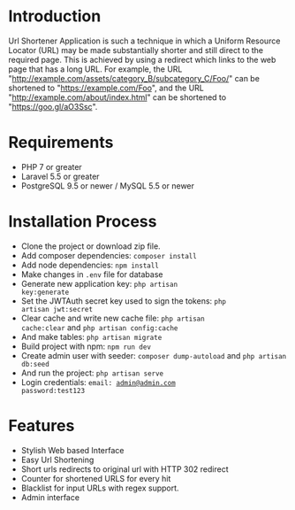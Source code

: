 # Introduction
Url Shortener Application is such a technique in which a Uniform Resource Locator (URL) may be made substantially shorter and still direct to the required page. This is achieved by using a redirect which links to the web page that has a long URL. For example, the URL "http://example.com/assets/category_B/subcategory_C/Foo/" can be shortened to "https://example.com/Foo", and the URL "http://example.com/about/index.html" can be shortened to "https://goo.gl/aO3Ssc". 



# Requirements
+ PHP 7 or greater
+ Laravel 5.5 or greater 
+ PostgreSQL 9.5 or newer / MySQL 5.5 or newer 



# Installation Process
+ Clone the project or download zip file.
+ Add composer dependencies: <code>composer install</code>
+ Add node dependencies: <code>npm install</code>
+ Make changes in <code>.env</code> file for database
+ Generate new application key: <code>php artisan key:generate</code>
+ Set the JWTAuth secret key used to sign the tokens: <code>php artisan jwt:secret</code>
+ Clear cache and write new cache file: <code>php artisan cache:clear</code> and <code>php artisan config:cache</code>
+ And make tables: <code>php artisan migrate</code>
+ Build project with npm: <code>npm run dev</code>
+ Create admin user with seeder: <code>composer dump-autoload</code> and <code>php artisan db:seed</code>
+ And run the project: <code>php artisan serve</code>
+ Login credentials: <code>email: admin@admin.com password:test123</code>



# Features
+ Stylish Web based Interface
+ Easy Url Shortening 
+ Short urls redirects to original url with HTTP 302 redirect
+ Counter for shortened URLS for every hit
+ Blacklist for input URLs with regex support.
+ Admin interface
